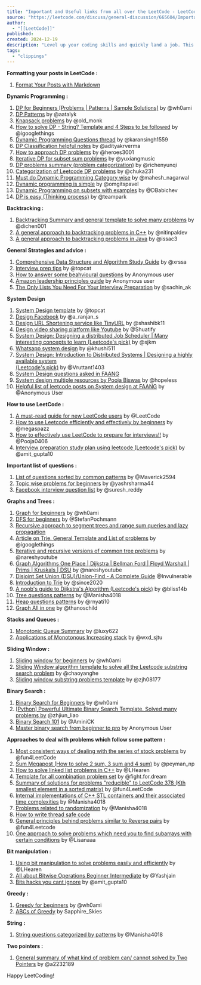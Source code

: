 ```yaml
---
title: "Important and Useful links from all over the LeetCode - LeetCode Discuss"
source: "https://leetcode.com/discuss/general-discussion/665604/Important-and-Useful-links-from-all-over-the-Leetcode"
author:
  - "[[LeetCode]]"
published:
created: 2024-12-19
description: "Level up your coding skills and quickly land a job. This is the best place to expand your knowledge and get prepared for your next interview."
tags:
  - "clippings"
---
```

**Formatting your posts in LeetCode :**

1. [Format Your Posts with Markdown](https://leetcode.com/discuss/general-discussion/1560831/Answer-Formatting-Cheatsheet-Markdown-%2B-LC-Features)

**Dynamic Programming :**

1. [DP for Beginners \[Problems | Patterns | Sample Solutions\]](https://leetcode.com/discuss/general-discussion/662866/dp-for-beginners-problems-patterns-sample-solutions) by @wh0ami
2. [DP Patterns](https://leetcode.com/discuss/general-discussion/458695/dynamic-programming-patterns) by @aatalyk
3. [Knapsack problems](https://leetcode.com/discuss/study-guide/1200320/Thief-with-a-knapsack-a-series-of-crimes.) by @old\_monk
4. [How to solve DP - String? Template and 4 Steps to be followed](https://leetcode.com/discuss/general-discussion/651719/how-to-solve-dp-string-template-and-4-steps-to-be-followed) by @igooglethings
5. [Dynamic Programming Questions thread](https://leetcode.com/discuss/general-discussion/491522/dynamic-programming-questions-thread) by @karansingh1559
6. [DP Classification helpful notes](https://leetcode.com/problems/longest-palindromic-subsequence/discuss/222605/dp-problem-classifications-helpful-notes) by @adityakrverma
7. [How to approach DP problems](https://leetcode.com/problems/house-robber/discuss/156523/From-good-to-great.-How-to-approach-most-of-DP-problems) by @heroes3001
8. [Iterative DP for subset sum problems](https://leetcode.com/problems/target-sum/discuss/97334/java-15-ms-c-3-ms-ons-iterative-dp-solution-using-subset-sum-with-explanation) by @yuxiangmusic
9. [DP problems summary (problem categorization)](https://leetcode.com/discuss/general-discussion/592146/dynamic-programming-summary) by @richenyunqi
10. [Categorization of Leetcode DP problems](https://leetcode.com/discuss/general-discussion/1000929/solved-all-dynamic-programming-dp-problems-in-7-months) by @chuka231
11. [Must do Dynamic Programming Category wise](https://leetcode.com/discuss/general-discussion/1050391/Must-do-Dynamic-programming-Problems-Category-wise) by @mahesh\_nagarwal
12. [Dynamic programming is simple](https://leetcode.com/discuss/study-guide/1490172/Dynamic-programming-is-simple) by @omgitspavel
13. [Dynamic Programming on subsets with examples](https://leetcode.com/discuss/general-discussion/1125779/Dynamic-programming-on-subsets-with-examples-explained) by @DBabichev
14. [DP is easy (Thinking process)](https://leetcode.com/problems/target-sum/discuss/455024/DP-IS-EASY!-5-Steps-to-Think-Through-DP-Questions) by @teampark

**Backtracking :**

1. [Backtracking Summary and general template to solve many problems](https://leetcode.com/problems/permutations/discuss/18284/Backtrack-Summary:-General-Solution-for-10-Questionsh) by @dichen001
2. [A general approach to backtracking problems in C++](https://leetcode.com/discuss/general-discussion/680269/a-general-approach-to-backtracking-problems-in-cexhaustive-searching) by @nitinpaldev
3. [A general approach to backtracking problems in Java](https://leetcode.com/problems/permutations/discuss/18239/a-general-approach-to-backtracking-questions-in-java-subsets-permutations-combination-sum-palindrome-partioning) by @issac3

**General Strategies and advice :**

1. [Comprehensive Data Structure and Algorithm Study Guide](https://leetcode.com/discuss/general-discussion/494279/comprehensive-data-structure-and-algorithm-study-guide) by @xrssa
2. [Interview prep tips](https://leetcode.com/discuss/career/216554/from-0-to-clearing-uberappleamazonlinkedingoogle) by @topcat
3. [How to answer some beahvioural questions](https://leetcode.com/discuss/interview-experience/1532708/tips-for-answering-few-tricky-behavioural-interview-questions) by Anonymous user
4. [Amazon leadership principles guide](https://leetcode.com/discuss/interview-question/1865716/amazon-behavioral-questions-guide) by Anonymous user
5. [The Only Lists You Need For Your Interview Preparation](https://leetcode.com/discuss/interview-question/2069641/the-only-lists-you-need-for-your-interview-preparation) by @sachin\_ak

**System Design**

1. [System Design template](https://leetcode.com/discuss/career/229177/my-system-design-template) by @topcat
2. [Design Facebook](https://leetcode.com/discuss/interview-question/system-design/719253/Design-Facebook-%3A-System-Design-Interview) by @a\_ranjan\_s
3. [Design URL Shortening service like TinyURL](https://leetcode.com/discuss/interview-question/system-design/124658/Design-URL-Shortening-service-like-TinyURL) by @shashibk11
4. [Design video sharing platform like Youtube](https://leetcode.com/discuss/interview-question/system-design/496042/Design-video-sharing-platform-like-Youtube) by @Shuatify
5. [System Design: Designing a distributed Job Scheduler | Many interesting concepts to learn (Leetcode's pick)](https://leetcode.com/discuss/general-discussion/1082786/System-Design%3A-Designing-a-distributed-Job-Scheduler-or-Many-interesting-concepts-to-learn) by @sjkm
6. [Whatsapp system design](https://leetcode.com/discuss/general-discussion/1119816/whatsapp-system-design-chatbot-problem-statement-solving-solution-walkthrough) by @khushi511
7. [System Design: Introduction to Distributed Systems | Designing a highly available system  
(Leetcode's pick)](https://leetcode.com/discuss/general-discussion/1105898/System-Design%3A-Introduction-to-Distributed-Systems-or-Designing-a-highly-available-system) by @Vruttant1403
8. [System Design questions asked in FAANG](https://leetcode.com/discuss/interview-question/1140451/helpful-list-of-leetcode-posts-on-system-design-at-facebook-google-amazon-uber-microsoft)
9. [System design multiple resources by Pooja Biswas](https://leetcode.com/discuss/interview-question/system-design/1205825/FANG-System-Design-Interview-Preparation-Master-Doc) by @hopeless
10. [Helpful list of leetcode posts on System design at FAANG](https://leetcode.com/discuss/interview-question/1140451/helpful-list-of-leetcode-posts-on-system-design-at-facebook-google-amazon-uber-microsoft) by @Anonymous User

**How to use LeetCode :**

1. [A must-read guide for new LeetCode users](https://leetcode.com/discuss/general-discussion/1069178/A-must-read-guide-for-new-LeetCode-users) by @LeetCode
2. [How to use Leetcode efficiently and effectively by beginners](https://leetcode.com/discuss/career/450215/How-to-use-LeetCode-to-help-yourself-efficiently-and-effectively-\(for-beginners\)) by @megaspazz
3. [How to effectively use LeetCode to prepare for interviews!!](https://leetcode.com/discuss/career/449135/How-to-effectively-use-LeetCode-to-prepare-for-interviews) by @Pooja0406
4. [Interview preparation study plan using leetcode (Leetcode's pick)](https://leetcode.com/discuss/interview-question/1098600/TOPICS-WHICH-YOU-CAN'T-SKIP-or-INTERVIEW-PREPARATION-or-STUDY-PLAN) by @amit\_gupta10

**Important list of questions :**

1. [List of questions sorted by common patterns](https://leetcode.com/discuss/career/448285/List-of-questions-sorted-by-common-patterns) by @Maverick2594
2. [Topic wise problems for beginners](https://leetcode.com/discuss/career/448024/Topic-wise-problems-for-Beginners) by @yashrsharma44
3. [Facebook interview question list](https://leetcode.com/discuss/interview-question/675445/facebook-interview-experiences-all-combined-from-lc-till-date-07-jun-2020) by @suresh\_reddy

**Graphs and Trees :**

1. [Graph for beginners](https://leetcode.com/discuss/general-discussion/655708/graph-for-beginners-problems-pattern-sample-solutions/) by @wh0ami
2. [DFS for beginners](https://leetcode.com/problems/reconstruct-itinerary/discuss/78768/Short-Ruby-Python-Java-C%2B%2B) by @StefanPochmann
3. [Recursive approach to segment trees and range sum queries and lazy propagation](https://leetcode.com/articles/a-recursive-approach-to-segment-trees-range-sum-queries-lazy-propagation/)
4. [Article on Trie. General Template and List of problems](https://leetcode.com/discuss/general-discussion/680706/Article-on-Trie.-General-Template-and-List-of-problems) by @igooglethings
5. [Iterative and recursive versions of common tree problems](https://leetcode.com/discuss/general-discussion/937307/iterative-recursive-dfs-bfs-tree-traversal-in-pre-post-levelorder-views) by @nareshyoutube
6. [Graph Algorithms One Place | Dijkstra | Bellman Ford | Floyd Warshall | Prims | Kruskals | DSU](https://leetcode.com/discuss/general-discussion/969327/graph-algorithms-one-place-dijkstra-bellman-ford-floyd-warshall-prims-kruskals-dsu) by @nareshyoutube
7. [Disjoint Set Union (DSU)/Union-Find - A Complete Guide](https://leetcode.com/discuss/general-discussion/1072418/Disjoint-Set-Union-\(DSU\)Union-Find-A-Complete-Guide) @Invulnerable
8. [Introduction to Trie](https://leetcode.com/discuss/general-discussion/1066206/introduction-to-trie) by @since2020
9. [A noob's guide to Dijkstra's Algorithm (Leetcode's pick)](https://leetcode.com/discuss/general-discussion/1059477/A-noob's-guide-to-Djikstra's-Algorithm) by @bliss14b
10. [Tree questions patterns](https://leetcode.com/discuss/study-guide/1337373/tree-question-pattern-2021-placement) by @Manisha4018
11. [Heap questions patterns](https://leetcode.com/discuss/general-discussion/1127238/master-heap-by-solving-23-questions-in-4-patterns-category) by @rnyati10
12. [Graph All in one](https://leetcode.com/discuss/study-guide/2043791/Graph-All-in-one-oror-Must-watch-for-Beginners) by @thanoschild

**Stacks and Queues :**

1. [Monotonic Queue Summary](https://leetcode.com/problems/shortest-subarray-with-sum-at-least-k/discuss/204290/Monotonic-Queue-Summary) by @luxy622
2. [Applications of Monotonous Increasing stack](https://leetcode.com/problems/sum-of-subarray-minimums/discuss/178876/stack-solution-with-very-detailed-explanation-step-by-step) by @wxd\_sjtu

**Sliding Window :**

1. [Sliding window for beginners](https://leetcode.com/discuss/general-discussion/657507/sliding-window-for-beginners-problems-template-sample-solutions/) by @wh0ami
2. [Sliding Window algorithm template to solve all the Leetcode substring search problem](https://leetcode.com/problems/find-all-anagrams-in-a-string/discuss/92007/sliding-window-algorithm-template-to-solve-all-the-leetcode-substring-search-problem) by @chaoyanghe
3. [Sliding window substring problems template](https://leetcode.com/problems/minimum-window-substring/discuss/26808/Here-is-a-10-line-template-that-can-solve-most-'substring'-problems) by @zjh08177

**Binary Search :**

1. [Binary Search for Beginners](https://leetcode.com/discuss/general-discussion/691825/Binary-Search-for-Beginners-Problems-or-Patterns-or-Sample-solutions) by @wh0ami
2. [\[Python\] Powerful Ultimate Binary Search Template. Solved many problems by](https://leetcode.com/discuss/general-discussion/786126/python-powerful-ultimate-binary-search-template-solved-many-problems) @zhjiun\_liao
3. [Binary Search 101](https://leetcode.com/problems/binary-search/discuss/423162/Binary-Search-101-The-Ultimate-Binary-Search-Handbook) by @AminiCK
4. [Master binary search from beginner to pro](https://leetcode.com/discuss/study-guide/2023248/master-in-binary-search-for-beginners-to-become-a-pro-with-youtube-videos) by Anonymous User

**Approaches to deal with problems which follow some pattern :**

1. [Most consistent ways of dealing with the series of stock problems](https://leetcode.com/problems/best-time-to-buy-and-sell-stock-with-transaction-fee/discuss/108870/Most-consistent-ways-of-dealing-with-the-series-of-stock-problems) by @fun4LeetCode
2. [Sum Megapost (How to solve 2 sum, 3 sum and 4 sum)](https://leetcode.com/problems/two-sum/discuss/737092/Sum-MegaPost-Python3-Solution-with-a-detailed-explanation) by @peyman\_np
3. [How to solve linked list problems in C++](https://leetcode.com/problems/add-two-numbers/discuss/1340/a-summary-about-how-to-solve-linked-list-problem-c) by @LHearen
4. [Template for all combination problem set](https://leetcode.com/problems/combination-sum-iv/discuss/85120/C%2B%2B-template-for-ALL-Combination-Problem-Set) by @fight.for.dream
5. [Summary of solutions for problems "reducible" to LeetCode 378 (Kth smallest element in a sorted matrix)](https://leetcode.com/problems/k-th-smallest-prime-fraction/discuss/115819/summary-of-solutions-for-problems-reducible-to-leetcode-378) by @fun4LeetCode
6. [Internal implementations of C++ STL containers and their associated time complexities](https://leetcode.com/discuss/study-guide/1359115/All-C%2B%2B-STL-internal-implementation-oror-last_minute_notes-oror-2021) by @Manisha4018
7. [Problems related to randomization](https://leetcode.com/discuss/study-guide/1334408/play-with-randomized-problems-get-out-fear-2021) by @Manisha4018
8. [How to write thread safe code](https://leetcode.com/discuss/interview-question/operating-system/124639/how-tobest-practices-to-write-a-thread-safe-code)
9. [General principles behind problems similar to Reverse pairs](https://leetcode.com/problems/reverse-pairs/discuss/97268/General-principles-behind-problems-similar-to-%22Reverse-Pairs%22) by @fun4Leetcode
10. [One approach to solve problems which need you to find subarrays with certain conditions](https://leetcode.com/problems/subarrays-with-k-different-integers/discuss/235002/One-code-template-to-solve-all-of-these-problems) by @Lisanaaa

**Bit manipulation :**

1. [Using bit manipulation to solve problems easily and efficiently](https://leetcode.com/problems/sum-of-two-integers/discuss/84278/A-summary%3A-how-to-use-bit-manipulation-to-solve-problems-easily-and-efficiently) by @LHearen
2. [All about Bitwise Operations Beginner Intermediate](https://leetcode.com/discuss/general-discussion/1073221/All-about-Bitwise-Operations-Beginner-Intermediate) by @Yashjain
3. [Bits hacks you cant ignore](http://webcache.googleusercontent.com/search?q=cache:NXXba891UjwJ:https://leetcode.com/discuss/study-guide/1151183/bits-can-hack-the-world-beginners-guide-bit-hacks-with-proper-approach&hl=en&gl=in&strip=1&vwsrc=0) by @amit\_gupta10

**Greedy :**

1. [Greedy for beginners](https://leetcode.com/discuss/general-discussion/669996/greedy-for-beginners-problems-sample-solutions) by @wh0ami
2. [ABCs of Greedy](https://leetcode.com/discuss/general-discussion/1061059/ABCs-of-Greedy) by Sapphire\_Skies

**String :**

1. [String questions categorized by patterns](https://leetcode.com/discuss/study-guide/1333049/Collections-of-string-questions-pattern-for-upcoming-placement-2021) by @Manisha4018

**Two pointers :**

1. [General summary of what kind of problem can/ cannot solved by Two Pointers](https://leetcode.com/problems/subarray-sum-equals-k/discuss/301242/General-summary-of-what-kind-of-problem-can-cannot-solved-by-Two-Pointers) by @a2232189

Happy LeetCoding!